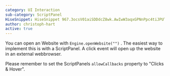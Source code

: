 ```yaml
---
category: UI Interaction
sub-category: ScriptPanel
HiseSnippet: HiseSnippet 967.3ocsV01aiSDDdcZ8wk.AwIwW3aqxGPNnPpc4tiJPUTZZJDw0dQjxARHT0V6IwqhytFuqatnS82E+s3e.LqW6yIGQkFjvRIsyadelYdlYy3LYHnTxLhSyqVkBDmOvcxJgNdPLiKHiNi37gtWvTZHiZUc5pTlRAQDGm89NiBml6SJd9yu4TVBSDB0pHjWI4gvK3K35ZsiO4G3IImyhfq3KVy6mdxnPoXfLQli3YOWeRJKbNaFbIy3VCWhyiFFw0xrIZlFTDm8OUFsZRrbov5+q3J9MIfQHfLAeQV0mKShLH1nkLHlmDMtJuUD7sLttJrmsJ7wtWvi3uUec03iJLPqiX85gSi6CdA+6vyeavyYM3suEdOwcRXFOUWawfs22cj.aTSYXKXcXY8kz3OZ3NPhdHz8WvlCmmgBuMBum662i9Le+tec6VsagMBkldKKiNlIfj.5wzpXmA5AxEoRAJ30wZtiMpLXFMgKlecr7VjwbL0uPs0m9JPOFqi5eTlq4BvaZtHTykBuYca25MsaQwmYFurT.O6eT8YBM+2ygkwbMXNGqeQYrkWAuFgvR9bdJDwY8kYy5zi9q9876Efoyg9+Vk+1u4Sodqiuio5rbnq0XIBpd2uv.wfC6QO5ndzC8seB5i0mB2tqcq659NY2ExbELfkjbCxaqSO3VrRUkhFHTnneXBObNDUb5km8PwL7T6KSAwOC2nv70qSrVmp9pCNX4xk82HSOnSATtqH2fDEPW6MsQWvddERkkCcLW0OCRMsCOaMxlPUflJEWJ0vKEdca8lVMacWq20xzoayjgjjISRfrsY0LumcOg4IxWbCj0CIdIXeozOj1u4b0idXyUgVB6ZNJEiDb8KwxqU99WLPJY73+8SiNioYlgwRcneoPllafiyYvs3VN6nYS2y.0bsLsv2xwDhy6oKr1tZv0vYHb7nerqk+Pdc8hvO6jU0BAmrjGoiINtNgnXLvmEqMReBJgbM4xJFmxrdZfgUoneJ86MsabY6+X4AtBSFkmvzatWyrLuz.1S1XAhYIg.YiqVeY+Nrry+AuK9gB2m3NlqCi2NdarE7hst+uwa4UGscGNcJDpqA69tm+K+WumXGfhcs5rKX5LNRlbuLewDb+YHfHQfTLkgzzvPqsx9FYSkYBHhJD9K7ozXfQ1ozXPkQxBVXl75P6zp4xoGWnAwjn3N5l3OV.koAjhIXKtWf2XdcXnoP74Hx2dDGtyQ7E6bDOcmi3Y6bDOemi3K24HN5dhv7yS91bsbgcr.ULdXwtKGmgBFxpJXfj+FzAXrRC
author: christoph-hart
active: true
---
```

You can open an Website with `Engine.openWebsite("")` . The easiest way to implement this is with a ScriptPanel. A click event will open up the website in an external webbrowser.

Please remember to set the ScriptPanels `allowCallbacks` property to "Clicks & Hover".